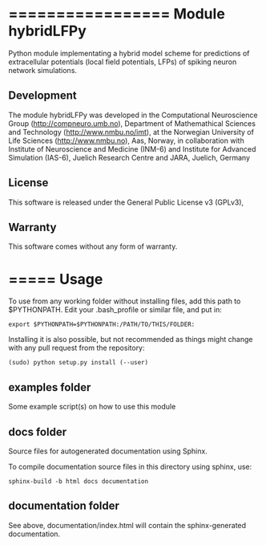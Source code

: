 =================
Module hybridLFPy
=================

Python module implementating a hybrid model scheme for predictions of
extracellular potentials (local field potentials, LFPs) of spiking
neuron network simulations. 


Development
-----------

The module hybridLFPy was developed in the Computational Neuroscience Group (http://compneuro.umb.no),
Department of Mathemathical Sciences and Technology (http://www.nmbu.no/imt),
at the Norwegian University of Life Sciences (http://www.nmbu.no), Aas, Norway, in
collaboration with Institute of Neuroscience and Medicine (INM-6)
and Institute for Advanced Simulation (IAS-6), Juelich Research Centre and JARA,
Juelich, Germany



License
-------

This software is released under the General Public License v3 (GPLv3),


Warranty
--------

This software comes without any form of warranty. 


=====
Usage
=====

To use from any working folder without installing files, add this path to
$PYTHONPATH. Edit your .bash_profile or similar file, and put in:
    
    export $PYTHONPATH=$PYTHONPATH:/PATH/TO/THIS/FOLDER:
    
Installing it is also possible, but not recommended as things might change with
any pull request from the repository:
    
    (sudo) python setup.py install (--user)



examples folder
---------------

Some example script(s) on how to use this module



docs folder
-----------

Source files for autogenerated documentation using Sphinx.

To compile documentation source files in this directory using sphinx, use:

    sphinx-build -b html docs documentation
    

documentation folder
--------------------

See above, documentation/index.html will contain the sphinx-generated
documentation.

